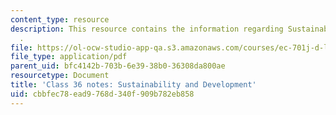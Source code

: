 ```yaml
---
content_type: resource
description: This resource contains the information regarding Sustainability and Development
  .
file: https://ol-ocw-studio-app-qa.s3.amazonaws.com/courses/ec-701j-d-lab-i-development-fall-2009/cbbfec78ead9768d340f909b782eb858_MITEC_701JF09_lec36_notes.pdf
file_type: application/pdf
parent_uid: bfc4142b-703b-6e39-38b0-36308da800ae
resourcetype: Document
title: 'Class 36 notes: Sustainability and Development'
uid: cbbfec78-ead9-768d-340f-909b782eb858
---
```

